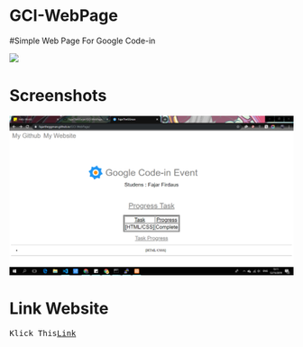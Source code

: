 # GCI-WebPage
#Simple Web Page For Google Code-in

![](https://img.shields.io/badge/GoogleCodein-2019-blue)

# Screenshots 
![alt-text](https://github.com/FajarTheGGman/GCI-WebPage/blob/master/.img/page.PNG)

# Link Website

<pre>
Klick This<a href="https://fajartheggman.github.io/GCI-WebPage/">Link</a>
</pre>
